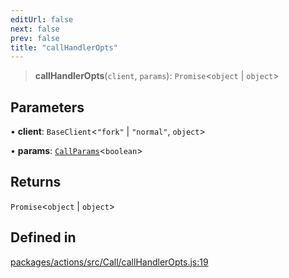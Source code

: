 ```yaml
---
editUrl: false
next: false
prev: false
title: "callHandlerOpts"
---
```


> **callHandlerOpts**(`client`, `params`): `Promise`\<`object` \| `object`\>

## Parameters

• **client**: `BaseClient`\<`"fork"` \| `"normal"`, `object`\>

• **params**: [`CallParams`](/reference/tevm/actions/type-aliases/callparams/)\<`boolean`\>

## Returns

`Promise`\<`object` \| `object`\>

## Defined in

[packages/actions/src/Call/callHandlerOpts.js:19](https://github.com/evmts/tevm-monorepo/blob/main/packages/actions/src/Call/callHandlerOpts.js#L19)
